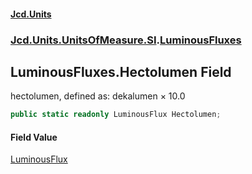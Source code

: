 #### [Jcd.Units](index.md 'index')
### [Jcd.Units.UnitsOfMeasure.SI](Jcd.Units.UnitsOfMeasure.SI.md 'Jcd.Units.UnitsOfMeasure.SI').[LuminousFluxes](LuminousFluxes.md 'Jcd.Units.UnitsOfMeasure.SI.LuminousFluxes')

## LuminousFluxes.Hectolumen Field

hectolumen, defined as: dekalumen × 10.0

```csharp
public static readonly LuminousFlux Hectolumen;
```

#### Field Value
[LuminousFlux](LuminousFlux.md 'Jcd.Units.UnitTypes.LuminousFlux')
